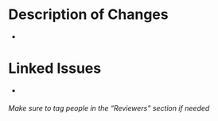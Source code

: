 # Description of Changes
-
# Linked Issues
-
###### _Make sure to tag people in the “Reviewers” section if needed_

